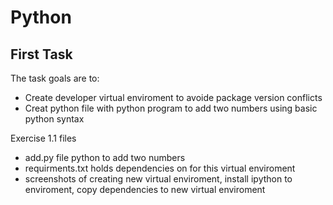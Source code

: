 # Python
## First Task
The task goals are to:
  - Create developer virtual enviroment to avoide package version conflicts
  - Creat python file with python program to add two numbers using basic python syntax

Exercise 1.1 files
  - add.py file python to add two numbers
  - requirments.txt holds dependencies on for this virtual enviroment
  - screenshots of creating new virtual enviroment, install ipython to enviroment, copy dependencies to new virtual enviroment